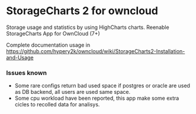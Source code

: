 StorageCharts 2 for owncloud
========

Storage usage and statistics by using HighCharts charts. Reenable StorageCharts App for OwnCloud (7+)

Complete documentation usage in https://github.com/hypery2k/owncloud/wiki/StorageCharts2-Installation-and-Usage

### Issues known

* Some rare configs return bad used space if postgres or oracle are used as DB backend, all users are used same space.
* Some cpu workload have been reported, this app make some extra cicles to recolled data for analisys.
